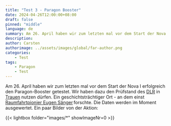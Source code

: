 ```yaml
---
title: "Test 3 - Paragon Booster"
date: 2024-04-26T12:00:00+08:00
draft: false
pinned: "middle"
language: de
summary: Am 26. April haben wir zum letzten mal vor dem Start der Nova I, den Paragon Booster getestet. Wir haben dazu den Prüfstand des DLR in Trauen nutzen dürfen. 
description:
author: Carsten
authorimage: ../assets/images/global/far-author.png
categories: 
    - Test
tags: 
    - Paragon
    - Test
---
```


Am 26. April haben wir zum letzten mal vor dem Start der Nova I erfolgreich den Paragon-Booster getestet. Wir haben dazu den Prüfstand des [DLR](https://www.dlr.de/de) in [Trauen](https://de.wikipedia.org/wiki/Trauen) nutzen dürfen. Ein geschichtsträchtiger Ort - an dem einst [Raumfahrtpionier Eugen Sänger](https://de.wikipedia.org/wiki/Eugen_Sänger) forschte. Die Daten werden im Moment ausgewertet. Ein paar Bilder von der Aktion:

{{< lightbox folder="images/*" showImageNr=0 >}}
